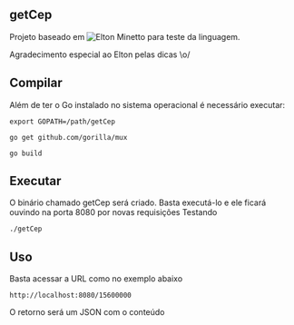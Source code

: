 ## getCep

Projeto baseado em ![Elton Minetto](https://github.com/eminetto/goCep) para teste da linguagem.

Agradecimento especial ao Elton pelas dicas \o/

## Compilar

Além de ter o Go instalado no sistema operacional é necessário executar:

`export GOPATH=/path/getCep`

`go get github.com/gorilla/mux`

`go build`

## Executar

O binário chamado getCep será criado. Basta executá-lo e ele ficará ouvindo na porta 8080 por novas requisições
Testando

`./getCep`

## Uso

Basta acessar a URL como no exemplo abaixo

`http://localhost:8080/15600000`

O retorno será um JSON com o conteúdo 

